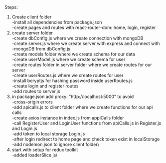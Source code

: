 Steps:

1. Create client folder\
   -install all dependencies from package.json\
   -create pages and routes with react-router-dom: home, login, register
2. create server folder\
   -create dbConfig.js where we create connection with mongoDB\
   -create server.js where we create server with express and connect with \
   -mongoDB from dbConfig.js\
   -create models folder where we create schema for our data\
   -create userModel.js where we create schema for user\
   -create routes folder in server folder where we create routes for our server\
   -create userRoutes.js where we create routes for user\
   -install bcryptjs for hashing password inside userRoutes.js\
   -create login and register routes\
   -add routes to server.js
3. in package.json add proxy: "http://localhost:5000" to avoid \
   -cross-origin errors\
   -add apicalls.js to client folder where we create functions for our api calls\
   -create axios instance in index.js from appiCalls folder\
   -call RegisterUser and LoginUser functions from apiCalls.js in Register.js and Login.js \
   -add token to local storage Login.js\
   -after login redirect to home page and check token exist in localStorage\
   -add nodemon.json to ignore client folder\
4. start with setup for redux toolkit\
   -added loaderSlice.js\
